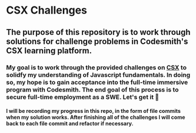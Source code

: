 # CSX Challenges 
## The purpose of this repository is to work through solutions for challenge problems in Codesmith's CSX learning platform. 

### My goal is to work through the provided challenges on [CSX](https://csx.codesmith.io/home) to solidfy my understanding of Javascript fundamentals. In doing so, my hope is to gain acceptance into the full-time immersive program with Codesmith. The end goal of this process is to secure full-time employment as a SWE. Let's get it 🚀 

#### I will be recording my progress in this repo, in the form of file commits when my solution works. After finishing all of the challenges I will come back to each file commit and refactor if necessary.
